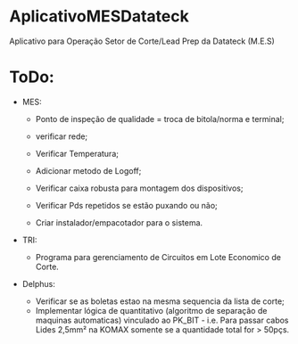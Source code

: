 ﻿# AplicativoMESDatateck
Aplicativo para Operação Setor de Corte/Lead Prep da Datateck (M.E.S)

# ToDo:
- MES:
    - Ponto de inspeção de qualidade = troca de bitola/norma e terminal;
    - verificar rede;
    - Verificar Temperatura;
    - Adicionar metodo de Logoff;
    
    - Verificar caixa robusta para montagem dos dispositivos;
    - Verificar Pds repetidos se estão puxando ou não;
    - Criar instalador/empacotador para o sistema.
    
- TRI:
    - Programa para gerenciamento de Circuitos em Lote Economico de Corte.

- Delphus:
    - Verificar se as boletas estao na mesma sequencia da lista de corte;
    - Implementar lógica de quantitativo (algoritmo de separação de maquinas automaticas) vinculado ao PK_BIT - i.e. Para passar cabos Lides 2,5mm² na KOMAX somente se a quantidade total for > 50pçs.
